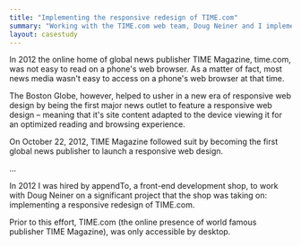 ```yaml
---
title: "Implementing the responsive redesign of TIME.com"
summary: "Working with the TIME.com web team, Doug Neiner and I implemented a complete responsive redesign of TIME.com to help make their content more accessible to readers across multiple devices."
layout: casestudy
---
```


In 2012 the online home of global news publisher TIME Magazine, time.com, was not easy to read on a phone's web browser. As a matter of fact, most news media wasn't easy to access on a phone's web browser at that time.

The Boston Globe, however, helped to usher in a new era of responsive web design by being the first major news outlet to feature a responsive web design – meaning that it's site content adapted to the device viewing it for an optimized reading and browsing experience.

On October 22, 2012, TIME Magazine followed suit by becoming the first global news publisher to launch a responsive web design.

...

In 2012 I was hired by appendTo, a front-end development shop, to work with Doug Neiner on a significant project that the shop was taking on: implementing a responsive redesign of TIME.com.

Prior to this effort, TIME.com (the online presence of world famous publisher TIME Magazine), was only accessible by desktop.
